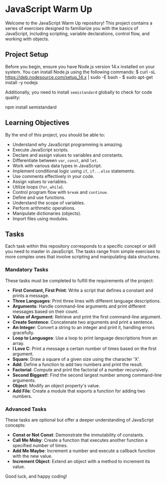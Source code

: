 # JavaScript Warm Up

Welcome to the JavaScript Warm Up repository! This project contains a series of exercises designed to familiarize you with the basics of JavaScript, including scripting, variable declarations, control flow, and working with objects.

## Project Setup

Before you begin, ensure you have Node.js version  14.x installed on your system. You can install Node.js using the following commands:
$ curl -sL https://deb.nodesource.com/setup_14.x | sudo -E bash -
$ sudo apt-get install -y nodejs


Additionally, you need to install `semistandard` globally to check for code quality:

npm install semistandard


## Learning Objectives

By the end of this project, you should be able to:

- Understand why JavaScript programming is amazing.
- Execute JavaScript scripts.
- Declare and assign values to variables and constants.
- Differentiate between `var`, `const`, and `let`.
- Work with various data types in JavaScript.
- Implement conditional logic using `if`, `if...else` statements.
- Use comments effectively in your code.
- Assign values to variables.
- Utilize loops (`for`, `while`).
- Control program flow with `break` and `continue`.
- Define and use functions.
- Understand the scope of variables.
- Perform arithmetic operations.
- Manipulate dictionaries (objects).
- Import files using modules.

## Tasks

Each task within this repository corresponds to a specific concept or skill you need to master in JavaScript. The tasks range from simple exercises to more complex ones that involve scripting and manipulating data structures.

### Mandatory Tasks

These tasks must be completed to fulfill the requirements of the project:

- **First Constant, First Print**: Write a script that defines a constant and prints a message.
- **Three Languages**: Print three lines with different language descriptions.
- **Arguments**: Handle command-line arguments and print different messages based on their count.
- **Value of Argument**: Retrieve and print the first command-line argument.
- **Create Sentence**: Concatenate two arguments and print a sentence.
- **An Integer**: Convert a string to an integer and print it, handling errors gracefully.
- **Loop to Languages**: Use a loop to print language descriptions from an array.
- **I Love C**: Print a message a certain number of times based on the first argument.
- **Square**: Draw a square of a given size using the character 'X'.
- **Add**: Define a function to add two numbers and print the result.
- **Factorial**: Compute and print the factorial of a number recursively.
- **Second Biggest!**: Find the second largest number among command-line arguments.
- **Object**: Modify an object property's value.
- **Add File**: Create a module that exports a function for adding two numbers.

### Advanced Tasks

These tasks are optional but offer a deeper understanding of JavaScript concepts:

- **Const or Not Const**: Demonstrate the immutability of constants.
- **Call Me Moby**: Create a function that executes another function a specified number of times.
- **Add Me Maybe**: Increment a number and execute a callback function with the new value.
- **Increment Object**: Extend an object with a method to increment its value.


Good luck, and happy coding!
